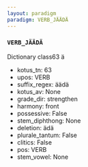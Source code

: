 ```yaml
---
layout: paradigm
paradigm: VERB_JÄÄDÄ
---
```

### ` VERB_JÄÄDÄ `

Dictionary class63 ä
* kotus_tn: 63
* upos: VERB
* suffix_regex: äädä
* kotus_av: None
* grade_dir: strengthen
* harmony: front
* possessive: False
* stem_diphthong: None
* deletion: ädä
* plurale_tantum: False
* clitics: False
* pos: VERB
* stem_vowel: None
